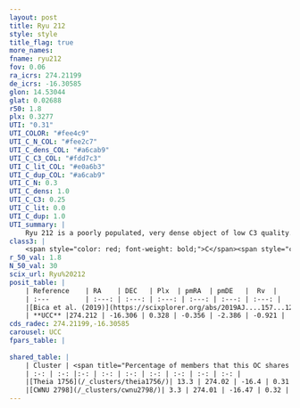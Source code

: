 ```yaml
---
layout: post
title: Ryu 212
style: style
title_flag: true
more_names: 
fname: ryu212
fov: 0.06
ra_icrs: 274.21199
de_icrs: -16.30585
glon: 14.53044
glat: 0.02688
r50: 1.8
plx: 0.3277
UTI: "0.31"
UTI_COLOR: "#fee4c9"
UTI_C_N_COL: "#fee2c7"
UTI_C_dens_COL: "#a6cab9"
UTI_C_C3_COL: "#fdd7c3"
UTI_C_lit_COL: "#e0a6b3"
UTI_C_dup_COL: "#a6cab9"
UTI_C_N: 0.3
UTI_C_dens: 1.0
UTI_C_C3: 0.25
UTI_C_lit: 0.0
UTI_C_dup: 1.0
UTI_summary: |
    Ryu 212 is a poorly populated, very dense object of low C3 quality. It is rarely studied in the literature, with no articles listed in the last 6 years. This object shares a small percentage of members with 2 later reported entries.
class3: |
    <span style="color: red; font-weight: bold;">C</span><span style="color: red; font-weight: bold;">C</span>
r_50_val: 1.8
N_50_val: 30
scix_url: Ryu%20212
posit_table: |
    | Reference    | RA    | DEC   | Plx  | pmRA  | pmDE   |  Rv  |
    | :---         | :---: | :---: | :---: | :---: | :---: | :---: |
    |[Bica et al. (2019)](https://scixplorer.org/abs/2019AJ....157...12B) | 274.224 | -16.312 | -- | -- | -- | -- |
    | **UCC** |274.212 | -16.306 | 0.328 | -0.356 | -2.386 | -0.921 | 
cds_radec: 274.21199,-16.30585
carousel: UCC
fpars_table: |
    
shared_table: |
    | Cluster | <span title="Percentage of members that this OC shares with the ones listed">%</span>   | RA   | DEC   | Plx   | pmRA  | pmDE  | Rv | UTI |
    | :-: | :-: |:-: | :-: | :-: | :-: | :-: | :-: | :-: |
    |[Theia 1756](/_clusters/theia1756/)| 13.3 | 274.02 | -16.4 | 0.31 | -0.5 | -2.12 | 14.97 |0.54 |
    |[CWNU 2798](/_clusters/cwnu2798/)| 3.3 | 274.01 | -16.47 | 0.32 | -0.77 | -2.55 | 30.15 |0.44 |
---
```

